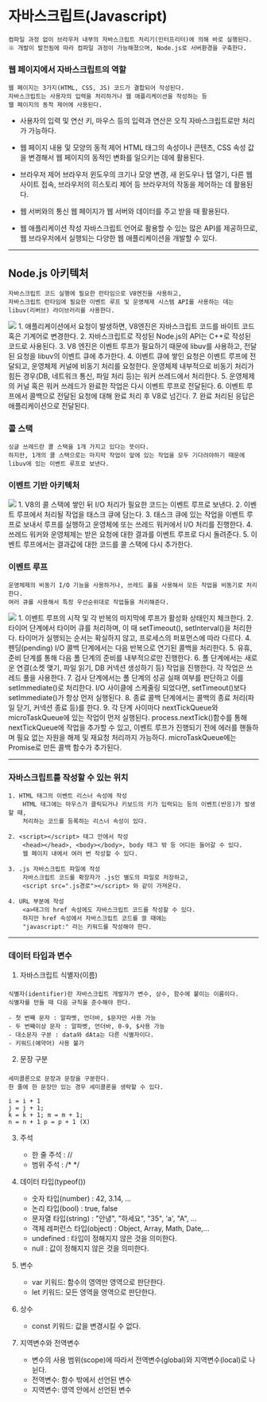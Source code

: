 # 자바스크립트(Javascript)
	컴파일 과정 없이 브라우저 내부의 자바스크립트 처리기(인터프리터)에 의해 바로 실행된다.
	※ 개발이 발전됨에 따라 컴파일 과정이 가능해졌으며, Node.js로 서버환경을 구축한다.

### 웹 페이지에서 자바스크립트의 역할
	웹 페이지는 3가지(HTML, CSS, JS) 코드가 결합되어 작성된다.
	자바스크립트는 사용자의 입력을 처리하거나 웹 애플리케이션을 작성하는 등
	웹 페이지의 동적 제어에 사용된다.

- 사용자의 입력 및 연산
    키, 마우스 등의 입력과 연산은 오직 자바스크립트로만 처리가 가능하다.

- 웹 페이지 내용 및 모양의 동적 제어
    HTML 태그의 속성이나 콘텐츠, CSS 속성 값을 변경해서
    웹 페이지의 동적인 변화를 일으키는 데에 활용된다.

- 브라우저 제어
    브라우저 윈도우의 크기나 모양 변경, 새 윈도우나 탭 열기, 다른 웹 사이트 접속,
    브라우저의 히스토리 제어 등 브라우저의 작동을 제어하는 데 활용된다.

- 웹 서버와의 통신
    웹 페이지가 웹 서버와 데이터를 주고 받을 때 활용된다.

- 웹 애플리케이션 작성
    자바스크립트 언어로 활용할 수 있는 많은 API를 제공하므로,
    웹 브라우저에서 실행되는 다양한 웹 애플리케이션을 개발할 수 있다.
<hr/>

## Node.js 아키텍처
    자바스크립트 코드 실행에 필요한 런타임으로 V8엔진을 사용하고, 
    자바스크립트 런타임에 필요한 이벤트 루프 및 운영체제 시스템 API를 사용하는 데는
    libuv(리버브) 라이브러리를 사용한다.
    
<img src="https://imagedelivery.net/4aEUbX05h6IovGOQjgkfSw/83165c61-02ec-42de-8c8c-110e7602e500/public"/>
1. 애플리케이션에서 요청이 발생하면, V8엔진은 자바스크립트 코드를 바이트 코드 혹은 기계어로 변경한다.
2. 자바스크립트로 작성된 Node.js의 API는 C++로 작성된 코드로 사용된다.
3. V8 엔진은 이벤트 루프가 필요하기 때문에 libuv를 사용하고, 전달된 요청을 libuv의 이벤트 큐에 추가한다.
4. 이벤트 큐에 쌓인 요청은 이벤트 루프에 전달되고, 운영체제 커널에 비동기 처리를 요청한다.
    운영체제 내부적으로 비동기 처리가 힘든 경우(DB, 네트워크 통신, 파일 처리 등)는 워커 쓰레드에서 처리한다.
5. 운영체제의 커널 혹은 워커 쓰레드가 완료한 작업은 다시 이벤트 루프로 전달된다.
6. 이벤트 루프에서 콜백으로 전달된 요청에 대해 완료 처리 후 V8로 넘긴다.
7. 완료 처리된 응답은 애플리케이션으로 전달된다.

### 콜 스택
	싱글 쓰레드란 콜 스택을 1개 가지고 있다는 뜻이다.
	하지만, 1개의 콜 스택으로는 마지막 작업이 앞에 있는 작업을 모두 기다려야하기 때문에
	libuv에 있는 이벤트 루프로 보낸다.

### 이벤트 기반 아키텍처

<img src="https://imagedelivery.net/4aEUbX05h6IovGOQjgkfSw/bd927049-11fd-4af6-f75e-97ae94475100/public"/>
1. V8의 콜 스택에 쌓인 뒤 I/O 처리가 필요한 코드는 이벤트 루프로 보낸다.
2. 이벤트 루프에서 처리될 작업을 태스크 큐에 담는다.
3. 태스크 큐에 있는 작업을 이벤트 루프로 보내서 루프를 실행하고 운영체에 또는 쓰레드 워커에서 I/O 처리를 진행한다.
4. 쓰레드 워커와 운영체제는 받은 요청에 대한 결과를 이벤트 루프로 다시 돌려준다.
5. 이벤트 루프에서는 결과값에 대한 코드를 콜 스택에 다시 추가한다.

### 이벤트 루프
	운영체제의 비동기 I/O 기능을 사용하거나, 쓰레드 풀을 사용해서 모든 작업을 비동기로 처리한다.
	여러 큐를 사용해서 특정 우선순위대로 작업들을 처리해준다.

<img src="https://imagedelivery.net/4aEUbX05h6IovGOQjgkfSw/e7ca0484-7d79-4662-7c3c-6504b4861000/public"/>
1. 이벤트 루프의 시작 및 각 반복의 마지막에 루프가 활성화 상태인지 체크한다.
2. 타이머 단계에서 타이머 큐를 처리하며, 이 때 setTimeout(), setInterval()을 처리한다.
    타이머가 실행되는 순서는 확실하지 않고, 프로세스의 퍼포먼스에 따라 다르다.
4. 펜딩(pending) I/O 콜백 단계에서는 다음 반복으로 연기된 콜백을 처리한다.
5. 유휴, 준비 단계를 통해 다음 폴 단계의 준비를 내부적으로만 진행한다.
6. 폴 단계에서는 새로운 연결(소켓 맺기, 파일 읽기, DB 커넥션 생성하기 등) 작업을 진행한다.
    각 작업은 쓰레드 풀을 사용한다.
7. 검사 단계에서는 폴 단계의 성공 실패 여부를 판단하고 이를 setImmediate()로 처리한다.
    I/O 사이클에 스케줄링 되었다면, setTimeout()보다 setImmediate()가 항상 먼저 실행된다.
8. 종료 콜백 단계에서는 콜백의 종료 처리(파일 닫기, 커넥션 종료 등)를 한다.
9. 각 단계 사이마다 nextTickQueue와 microTaskQueue에 있는 작업이 먼저 실행된다.
    process.nextTick()함수를 통해 nextTickQueue에 작업을 추가할 수 있고,
    이벤트 루프가 진행되기 전에 에러를 핸들하며 필요 없는 자원을 해제 및 재요청 처리까지 가능하다.
    microTaskQueue에는 Promise로 만든 콜백 함수가 추가된다.



<hr/>

### 자바스크립트를 작성할 수 있는 위치
    1. HTML 태그의 이벤트 리스너 속성에 작성
        HTML 태그에는 마우스가 클릭되거나 키보드의 키가 입력되는 등의 이벤트(반응)가 발생할 때,
        처리하는 코드를 등록하는 리스너 속성이 있다.

    2. <script></script> 태그 안에서 작성
        <head></head>, <body></body>, body 태그 밖 등 어디든 들어갈 수 있다.
        웹 페이지 내에서 여러 번 작성할 수 있다.

    3. .js 자바스크립트 파일에 작성
        자바스크립트 코드를 확장자가 .js인 별도의 파일로 저장하고,
        <script src=".js경로"></script> 와 같이 가져온다.

    4. URL 부분에 작성
        <a>태그의 href 속성에도 자바스크립트 코드를 작성할 수 있다.
        하지만 href 속성에서 자바스크립트 코드를 쓸 때에는 
        "javascript:" 라는 키워드를 작성해야 한다.
<hr/>

### 데이터 타입과 변수
1. 자바스크립트 식별자(이름)
####
    식별자(identifier)란 자바스크립트 개발자가 변수, 상수, 함수에 붙이는 이름이다.
    식별자를 만들 때 다음 규칙을 준수해야 한다.

    - 첫 번째 문자 : 알파벳, 언더바, $문자만 사용 가능
    - 두 번째이상 문자 : 알파벳, 언더바, 0-9, $사용 가능
    - 대소문자 구분 : data와 dAta는 다른 식별자이다.
    - 키워드(예약어) 사용 불가

2. 문장 구분
####
    세미콜론으로 문장과 문장을 구분한다.
    한 줄에 한 문장만 있는 경우 세미콜론을 생략할 수 있다.

    i = i + 1
    j = j + 1;
    k = k + 1; m = m + 1;
    n = n + 1 p = p + 1 (X)

3. 주석
    - 한 줄 주석 : //
    - 범위 주석  : /* */


4. 데이터 타입(typeof())
    - 숫자 타입(number) : 42, 3.14, ...
    - 논리 타입(bool) : true, false
    - 문자열 타입(string) : "안녕", "하세요", "35", 'a', "A", ...
    - 객체 레퍼런스 타입(object) : Object, Array, Math, Date,...
    - undefined : 타입이 정해지지 않은 것을 의미한다.
    - null : 값이 정해지지 않은 것을 의미한다.


5. 변수
    - var 키워드: 함수의 영역만 영역으로 판단한다.
    - let 키워드: 모든 영역을 영역으로 판단한다.


6. 상수
    - const 키워드: 값을 변경시킬 수 없다.

7. 지역변수와 전역변수
    - 변수의 사용 범위(scope)에 따라서 전역변수(global)와 지역변수(local)로 나뉜다.
    - 전역변수: 함수 밖에서 선언된 변수
    - 지역변수: 영역 안에서 선언된 변수


















